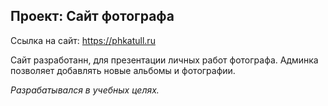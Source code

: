 ## Проект: Сайт фотографа 

Ссылка на сайт: https://phkatull.ru


Сайт разработанн, для презентации личных работ фотографа.
Админка позволяет добавлять новые альбомы и фотографии.

*Разрабатывался в учебных целях.*
